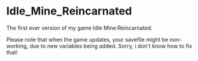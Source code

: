 # Idle_Mine_Reincarnated
The first ever version of my game Idle Mine:Reincarnated.

Please note that when the game updates, your savefile might be non-working, due to new variables being added. Sorry, i don't know how to fix that!
